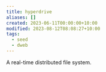 ```yaml
---
title: hyperdrive
aliases: []
created: 2023-06-11T00:00:00+10:00
modified: 2023-08-12T08:08:27+10:00
tags:
  - seed
  - dweb
---
```


A real-time distributed file system.